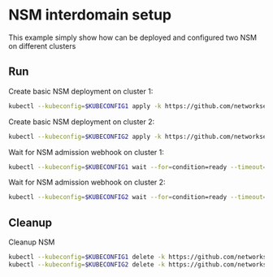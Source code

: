 # NSM interdomain setup


This example simply show how can be deployed and configured two NSM on different clusters

## Run

Create basic NSM deployment on cluster 1:

```bash
kubectl --kubeconfig=$KUBECONFIG1 apply -k https://github.com/networkservicemesh/deployments-k8s/examples/interdomain/nsm/cluster1?ref=6cc55c0866c72cf468b14d0a26b1739d84580ec0
```

Create basic NSM deployment on cluster 2:

```bash
kubectl --kubeconfig=$KUBECONFIG2 apply -k https://github.com/networkservicemesh/deployments-k8s/examples/interdomain/nsm/cluster2?ref=6cc55c0866c72cf468b14d0a26b1739d84580ec0
```

Wait for NSM admission webhook on cluster 1:

```bash
kubectl --kubeconfig=$KUBECONFIG1 wait --for=condition=ready --timeout=1m pod -n nsm-system -l app=admission-webhook-k8s
```

Wait for NSM admission webhook on cluster 2:

```bash
kubectl --kubeconfig=$KUBECONFIG2 wait --for=condition=ready --timeout=1m pod -n nsm-system -l app=admission-webhook-k8s
```

## Cleanup

Cleanup NSM
```bash
kubectl --kubeconfig=$KUBECONFIG1 delete -k https://github.com/networkservicemesh/deployments-k8s/examples/interdomain/nsm/cluster1?ref=6cc55c0866c72cf468b14d0a26b1739d84580ec0
kubectl --kubeconfig=$KUBECONFIG2 delete -k https://github.com/networkservicemesh/deployments-k8s/examples/interdomain/nsm/cluster2?ref=6cc55c0866c72cf468b14d0a26b1739d84580ec0
```
